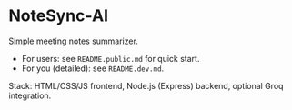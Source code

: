 # NoteSync-AI

Simple meeting notes summarizer.

- For users: see `README.public.md` for quick start.
- For you (detailed): see `README.dev.md`.

Stack: HTML/CSS/JS frontend, Node.js (Express) backend, optional Groq integration.
